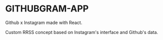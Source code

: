 # GITHUBGRAM-APP
Github x Instagram made with React. 

Custom RRSS concept based on Instagram's interface and Github's data.
